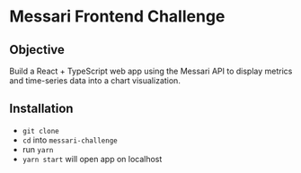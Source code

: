 # Messari Frontend Challenge

## Objective

Build a React + TypeScript web app using the Messari API to display metrics and time-series data into a chart visualization.

## Installation

- `git clone`
- `cd` into `messari-challenge`
- run `yarn`
- `yarn start` will open app on localhost
